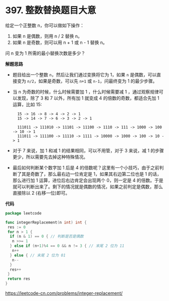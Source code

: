 # 397. 整数替换**题目大意**  

给定一个正整数 n，你可以做如下操作：

1. 如果 n 是偶数，则用 n / 2 替换 n。
2. 如果 n 是奇数，则可以用 n + 1 或 n - 1 替换 n。

问 n 变为 1 所需的最小替换次数是多少？

**解题思路**  

- 题目给出一个整数 `n`，然后让我们通过变换将它为 1，如果 `n` 是偶数，可以直接变为 `n/2`，如果是奇数，可以先 `n+1` 或 `n-1`，问最终变为 1 的最少步骤。

- 当 n 为奇数的时候，什么时候需要加 1 ，什么时候需要减 1 ，通过观察规律可以发现，除了 3 和 7 以外，所有加 1 就变成 4 的倍数的奇数，都适合先加 1 运算，比如 15:

  ```
    15 -> 16 -> 8 -> 4 -> 2 -> 1
    15 -> 14 -> 7 -> 6 -> 3 -> 2 -> 1
      
    111011 -> 111010 -> 11101 -> 11100 -> 1110 -> 111 -> 1000 -> 100 -> 10 -> 1
    111011 -> 111100 -> 11110 -> 1111 -> 10000 -> 1000 -> 100 -> 10 -> 1
  ```

- 对于 7 来说，加 1 和减 1 的结果相同，可以不用管，对于 3 来说，减 1 的步骤更少，所以需要先去掉这种特殊情况。

- 最后如何判断某个数字加 1 后是 4 的倍数呢？这里有一个小技巧，由于之前判断了其是奇数了，那么最右边一位肯定是 1，如果其右边第二位也是 1 的话，那么进行加 1 运算，进位后右边肯定会出现两个 0，则一定是 4 的倍数。于是就可以判断出来了。剩下的情况就是偶数的情况，如果之前判定是偶数，那么直接除以 2 (右移一位)即可。

**代码**  

```go
package leetcode

func integerReplacement(n int) int {
 res := 0
 for n > 1 {
  if (n & 1) == 0 { // 判断是否是偶数
   n >>= 1
  } else if (n+1)%4 == 0 && n != 3 { // 末尾 2 位为 11
   n++
  } else { // 末尾 2 位为 01
   n--
  }
  res++
 }
 return res
}
```

https://leetcode-cn.com/problems/integer-replacement/